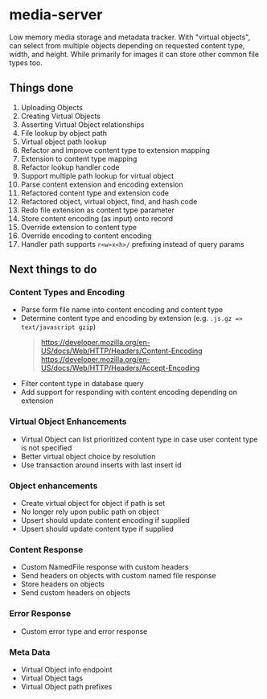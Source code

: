 # media-server
Low memory media storage and metadata tracker.
With "virtual objects", can select from multiple objects depending on requested content type, width, and height.
While primarily for images it can store other common file types too.

## Things done

1. Uploading Objects
2. Creating Virtual Objects
3. Asserting Virtual Object relationships
4. File lookup by object path
5. Virtual object path lookup
6. Refactor and improve content type to extension mapping
7. Extension to content type mapping
8. Refactor lookup handler code
9. Support multiple path lookup for virtual object
10. Parse content extension and encoding extension
11. Refactored content type and extension code
12. Refactored object, virtual object, find, and hash code
13. Redo file extension as content type parameter
14. Store content encoding (as input) onto record
15. Override extension to content type
16. Override encoding to content encoding
17. Handler path supports `r<w>x<h>/` prefixing instead of query params

## Next things to do

### Content Types and Encoding
* Parse form file name into content encoding and content type
* Determine content type and encoding by extension (e.g. `.js.gz => text/javascript gzip`)
    > https://developer.mozilla.org/en-US/docs/Web/HTTP/Headers/Content-Encoding
    > https://developer.mozilla.org/en-US/docs/Web/HTTP/Headers/Accept-Encoding
* Filter content type in database query
* Add support for responding with content encoding depending on extension

### Virtual Object Enhancements
* Virtual Object can list prioritized content type in case user content type is not specified
* Better virtual object choice by resolution
* Use transaction around inserts with last insert id

### Object enhancements
* Create virtual object for object if path is set
* No longer rely upon public path on object
* Upsert should update content encoding if supplied
* Upsert should update content type if supplied

### Content Response
* Custom NamedFile response with custom headers
* Send headers on objects with custom named file response
* Store headers on objects
* Send custom headers on objects

### Error Response
* Custom error type and error response

### Meta Data
* Virtual Object info endpoint
* Virtual Object tags
* Virtual Object path prefixes

